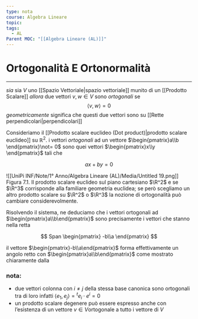 ```yaml
---
type: nota
course: Algebra Lineare
topic: 
tags:
  - AL
Parent MOC: "[[Algebra Lineare (AL)]]"
---
```

# Ortogonalità E Ortonormalità
---
_sia_ sia $V$ uno [[Spazio Vettoriale|spazio vettoriale]] munito di un [[Prodotto Scalare]]
_allora_ due vettori $v,w \in V$ sono _ortogonali_ se$$
\langle v,w \rangle = 0
$$
_geometricamente_ significa che questi due vettori  sono su [[Rette perpendicolari|perpendicolari]] 

Consideriamo il [[Prodotto scalare euclideo (Dot product)|prodotto scalare euclideo]] su $\mathbb{R}^2$. i vettori _ortogonali_ ad un vettore $\begin{pmatrix}a\\b \end{pmatrix}\not= 0$ sono quei vettori $\begin{pmatrix}x\\y \end{pmatrix}$ tali che

$$
ax + by =0
$$

![[UniPi INF/Note/1° Anno/Algebra Lineare (AL)/Media/Untitled 19.png]]
Figura 7.1. Il prodotto scalare euclideo sul piano cartesiano $\R^2$ e se $\R^3$ corrisponde alla familiare geometria euclidea; se però scegliamo un altro prodotto scalare su $\R^2$ o $\R^3$ la nozione di ortogonalità può cambiare considerevolmente.

Risolvendo il sistema, ne deduciamo che i vettori ortogonali ad $\begin{pmatrix}a\\b\end{pmatrix}$
 sono precisamente i vettori che stanno nella retta

$$
Span
\begin{pmatrix}
-b\\a
\end{pmatrix}
$$

il vettore $\begin{pmatrix}-b\\a\end{pmatrix}$ forma effettivamente un angolo retto con $\begin{pmatrix}a\\b\end{pmatrix}$ come mostrato chiaramente dalla  

### nota:
- due vettori colonna con $i \not=j$ della stessa base canonica sono ortogonali tra di loro infatti $\langle e_1,e_j \rangle = {}^te_i \cdot e^i =0$
- un prodotto scalare degenere può essere espresso anche con l’esistenza di un vettore $v \in V$ortogonale a tutto i vettore di $V$
